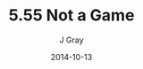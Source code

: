 ---
title: '5.55 Not a Game'
alt: 'Mysteries of the Arcana'
date: '2014-10-13'
author: 'J Gray'
artist: 'Keira'
chapter: '5 Inn Trouble'
filler: false
---